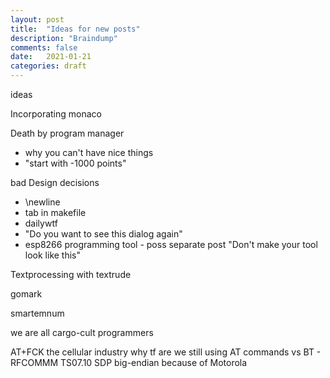```yaml
---
layout: post
title:  "Ideas for new posts"
description: "Braindump"
comments: false
date:   2021-01-21
categories: draft
---
```

ideas

Incorporating monaco

Death by program manager
 - why you can't have nice things
 - "start with -1000 points"

bad Design decisions
 - \newline
 - tab in makefile
 - dailywtf
 - "Do you want to see this dialog again"
 - esp8266 programming tool - poss separate post "Don't make your tool look like this"

Textprocessing with textrude

gomark

smartemnum

we are all cargo-cult programmers


AT+FCK the cellular industry
why tf are we still using AT commands
vs BT - RFCOMMM TS07.10 
SDP big-endian because of Motorola

